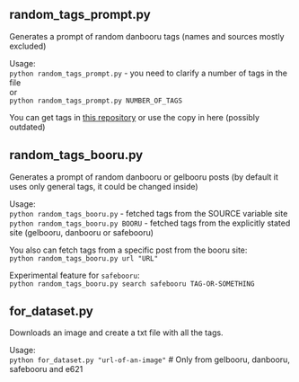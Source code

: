 ## random_tags_prompt.py

Generates a prompt of random danbooru tags (names and sources mostly excluded)

Usage:   
`python random_tags_prompt.py` - you need to clarify a number of tags in the file   
or    
`python random_tags_prompt.py NUMBER_OF_TAGS`      

You can get tags in [this repository](https://github.com/DominikDoom/a1111-sd-webui-tagcomplete/tree/main/tags) or use the copy in here (possibly outdated)


## random_tags_booru.py

Generates a prompt of random danbooru or gelbooru posts (by default it uses only general tags, it could be changed inside)    

Usage:  
`python random_tags_booru.py` - fetched tags from the SOURCE variable site   
`python random_tags_booru.py BOORU`  -  fetched tags from the explicitly stated site (gelbooru, danbooru or safebooru)    


You also can fetch tags from a specific post from the booru site:   
`python random_tags_booru.py url "URL"`

Experimental feature for `safebooru`:   
`python random_tags_booru.py search safebooru TAG-OR-SOMETHING`


## for_dataset.py

Downloads an image and create a txt file with all the tags.    

Usage:  
`python for_dataset.py "url-of-an-image"`  # Only from gelbooru, danbooru, safebooru and e621
